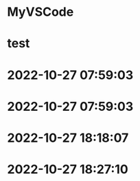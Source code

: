 # MyVSCode
# test
# 2022-10-27 07:59:03
# 2022-10-27 07:59:03
# 2022-10-27 18:18:07
# 2022-10-27 18:27:10